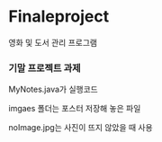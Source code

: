 # Finaleproject
영화 및 도서 관리 프로그램
### 기말 프로젝트 과제

MyNotes.java가 실행코드

imgaes 폴더는 포스터 저장해 놓은 파일

noImage.jpg는 사진이 뜨지 않았을 때 사용
